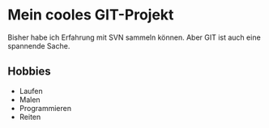 # Mein cooles GIT-Projekt
Bisher habe ich Erfahrung mit SVN sammeln können. Aber GIT ist auch eine
spannende Sache.
## Hobbies
* Laufen
* Malen
* Programmieren
* Reiten